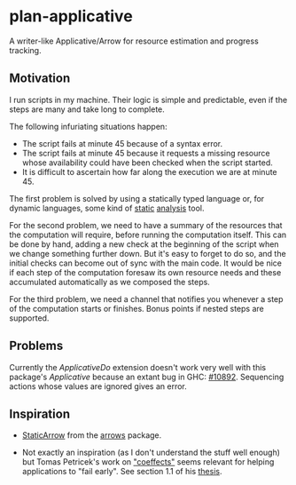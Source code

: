 # plan-applicative

A writer-like Applicative/Arrow for resource estimation and progress tracking.

## Motivation

I run scripts in my machine. Their logic is simple and predictable, even if the
steps are many and take long to complete. 

The following infuriating situations happen:

- The script fails at minute 45 because of a syntax error.
- The script fails at minute 45 because it requests a missing resource whose
  availability could have been checked when the script started.
- It is difficult to ascertain how far along the execution we are at minute 45.

The first problem is solved by using a statically typed language or, for
dynamic languages, some kind of [static](https://pypi.python.org/pypi/pyflakes)
[analysis](https://github.com/bbatsov/rubocop) tool.

For the second problem, we need to have a summary of the resources that the
computation will require, before running the computation itself. This can be
done by hand, adding a new check at the beginning of the script when we change
something further down. But it's easy to forget to do so, and the initial
checks can become out of sync with the main code. It would be nice if each step
of the computation foresaw its own resource needs and these accumulated
automatically as we composed the steps.

For the third problem, we need a channel that notifies you whenever a step of
the computation starts or finishes. Bonus points if nested steps are supported.

## Problems

Currently the *ApplicativeDo* extension doesn't work very well with this
package's *Applicative* because an extant bug in GHC:
[#10892](https://ghc.haskell.org/trac/ghc/ticket/10892). Sequencing actions
whose values are ignored gives an error.

## Inspiration

- [StaticArrow](http://hackage.haskell.org/package/arrows-0.4.4.1/docs/Control-Arrow-Transformer-Static.html)
  from the [arrows](http://hackage.haskell.org/package/arrows) package.

- Not exactly an inspiration (as I don't understand the stuff well enough) but
  Tomas Petricek's work on ["coeffects"](http://tomasp.net/coeffects/) seems
  relevant for helping applications to "fail early". See section 1.1 of his
  [thesis](http://tomasp.net/academic/theses/coeffects/thesis.pdf).

